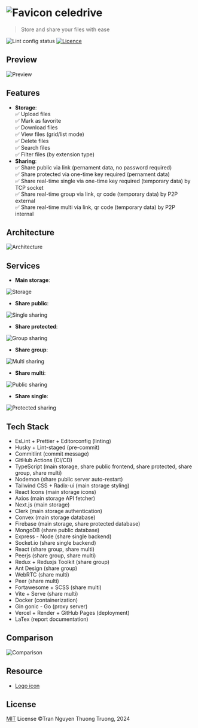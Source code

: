 # ![Favicon](/public/favicon.png) celedrive

> Store and share your files with ease

![Lint config status](https://img.shields.io/github/actions/workflow/status/thuongtruong109/celedrive/lint.yml?logo=editorconfig&label=lint%20config)
[![Licence](https://img.shields.io/github/license/antfu/regex-doctor.svg?style=flat)](https://github.com/thuongtruong109/regex-doctor/blob/main/LICENSE)

## Preview

![Preview](/public/preview.png)

## Features

* **Storage**: <br>
    ✅ Upload files <br>
    ✅ Mark as favorite <br>
    ✅ Download files <br>
    ✅ View files (grid/list mode) <br>
    ✅ Delete files <br>
    ✅ Search files <br>
    ✅ Filter files (by extension type) <br>
* **Sharing**: <br>
    ✅ Share public via link (pernament data, no password required) <br>
    ✅ Share protected via one-time key required (pernament data) <br>
    ✅ Share real-time single via one-time key required (temporary data) by TCP socket <br>
    ✅ Share real-time group via link, qr code (temporary data) by P2P external <br>
    ✅ Share real-time multi via link, qr code (temporary data) by P2P internal<br>

## Architecture

![Architecture](/docs/architecture.png)

## Services

- **Main storage**:

![Storage](/docs/sequence/hub_storage.png)

- **Share public**:

![Single sharing](/docs/sequence/single_share.png)

- **Share protected**:

![Group sharing](/docs/sequence/group_share.png)

- **Share group**:

![Multi sharing](/docs/sequence/multi_share.png)

- **Share multi**:

![Public sharing](/docs/sequence/public_share.png)

- **Share single**:

![Protected sharing](/docs/sequence/protected_share.png)

## Tech Stack

- EsLint + Prettier + Editorconfig (linting)
- Husky + Lint-staged (pre-commit)
- Commitlint (commit message)
- GitHub Actions (CI/CD)
- TypeScript (main storage, share public frontend, share protected, share group, share multi)
- Nodemon (share public server auto-restart)
- Tailwind CSS + Radix-ui (main storage styling)
- React Icons (main storage icons)
- Axios (main storage API fetcher)
- Next.js (main storage)
- Clerk (main storage authentication)
- Convex (main storage database)
- Firebase (main storage, share protected database)
- MongoDB (share public database)
- Express - Node (share single backend)
- Socket.io (share single backend)
- React (share group, share multi)
- Peerjs (share group, share multi)
- Redux + Reduxjs Toolkit (share group)
- Ant Design (share group)
- WebRTC (share multi)
- Peer (share multi)
- Fortawesome + SCSS (share multi)
- Vite + Serve (share multi)
- Docker (containerization)
- Gin gonic - Go (proxy server)
- Vercel + Render + GitHub Pages (deployment)
- LaTex (report documentation)

## Comparison

![Comparison](/docs/comparison.png)

## Resource

- [Logo icon](https://img.icons8.com/water-color/100/centralized-network.png)

## License

[MIT](./LICENSE) License ©Tran Nguyen Thuong Truong, 2024

<!-- https://steveholgado.com/nginx-for-nextjs/ -->
<!-- https://blog.logrocket.com/how-to-use-proxy-next-js/ -->
<!-- https://www.sobyte.net/post/2021-09/https-proxy-in-golang-in-less-than-100-lines-of-code/ -->